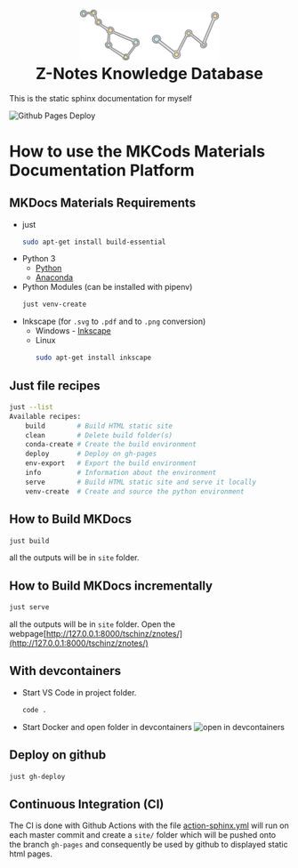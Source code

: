 <h1 align="center">
  <br>
  <img src="./docs/img/logo.svg" alt="Z-Notes Logo" width="250">
  <br>
  Z-Notes Knowledge Database
  <br>
</h1>

This is the static sphinx documentation for myself

![Github Pages Deploy](https://github.com/tschinz/znotes/actions/workflows/action-mkdocs.yml/badge.svg)

# How to use the MKCods Materials Documentation Platform
## MKDocs Materials Requirements

* just
    ``` bash
    sudo apt-get install build-essential
    ```
* Python 3
   * [Python](https://www.python.org/downloads/)
   * [Anaconda](https://www.anaconda.com/distribution/)
* Python Modules (can be installed with pipenv)
  ``` bash
  just venv-create
  ```
* Inkscape (for `.svg` to `.pdf` and to `.png` conversion)
   * Windows - [Inkscape](https://inkscape.org/release/)
   * Linux
     ``` bash
     sudo apt-get install inkscape
     ```

## Just file recipes

```bash
just --list
Available recipes:
    build        # Build HTML static site
    clean        # Delete build folder(s)
    conda-create # Create the build environment
    deploy       # Deploy on gh-pages
    env-export   # Export the build environment
    info         # Information about the environment
    serve        # Build HTML static site and serve it locally
    venv-create  # Create and source the python environment
```

## How to Build MKDocs

```bash
just build
```

all the outputs will be in `site` folder.

## How to Build MKDocs incrementally

```bash
just serve
```

all the outputs will be in `site` folder. Open the webpage[http://127.0.0.1:8000/tschinz/znotes/](http://127.0.0.1:8000/tschinz/znotes/)


## With devcontainers

* Start VS Code in project folder.
  ```bash
  code .
  ```
* Start Docker and open folder in devcontainers
  ![open in devcontainers](./docs/img/start_in_devcontainers.png)

## Deploy on github

```bash
just gh-deploy
```

## Continuous Integration (CI)
The CI is done with Github Actions with the file [action-sphinx.yml](./.github/workflows/action-mkdocs.yml) will run on each master commit and create a `site/` folder which will be pushed onto the branch `gh-pages` and consequently be used by github to displayed static html pages.